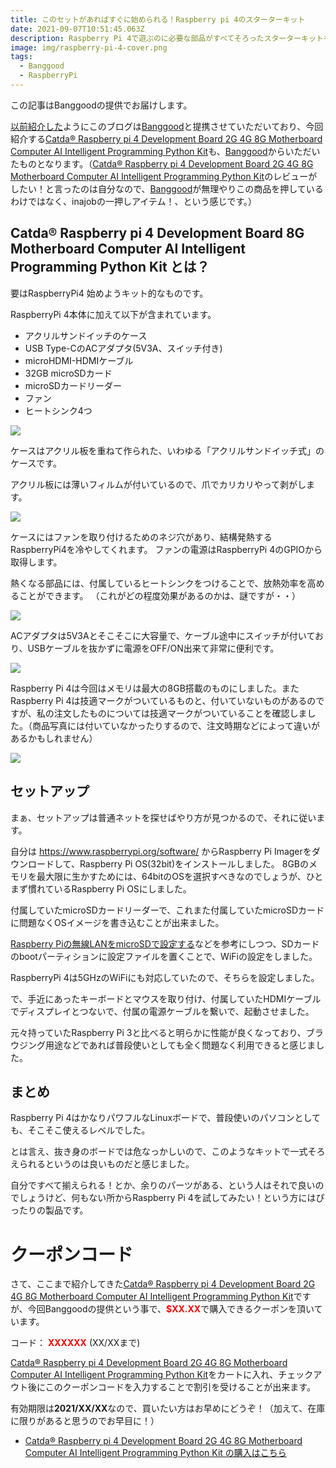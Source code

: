 ```yaml
---
title: このセットがあればすぐに始められる！Raspberry pi 4のスターターキット
date: 2021-09-07T10:51:45.063Z
description: Raspberry Pi 4で遊ぶのに必要な部品がすべてそろったスターターキットを紹介します。
image: img/raspberry-pi-4-cover.png
tags:
  - Banggood
  - RaspberryPi
---
```

この記事はBanggoodの提供でお届けします。

[以前紹介した](../../post/中国ecサイトbanggood/)ようにこのブログは[Banggood](https://jp.banggood.com/?p=0M092355466124202012)と提携させていただいており、今回紹介する[Catda® Raspberry pi 4 Development Board 2G 4G 8G Motherboard Computer AI Intelligent Programming Python Kit](https://www.banggood.com/Catda-Raspberry-pi-4-Development-Board-2G-4G-8G-Motherboard-Computer-AI-Intelligent-Programming-Python-Kit-p-1838815.html?p=0M092355466124202012)も、[Banggood](https://jp.banggood.com/?p=0M092355466124202012)からいただいたものとなります。（[Catda® Raspberry pi 4 Development Board 2G 4G 8G Motherboard Computer AI Intelligent Programming Python Kit](https://www.banggood.com/Catda-Raspberry-pi-4-Development-Board-2G-4G-8G-Motherboard-Computer-AI-Intelligent-Programming-Python-Kit-p-1838815.html?p=0M092355466124202012)のレビューがしたい！と言ったのは自分なので、[Banggood](https://jp.banggood.com/?p=0M092355466124202012)が無理やりこの商品を押しているわけではなく、inajobの一押しアイテム！、という感じです。）

## Catda® Raspberry pi 4 Development Board 8G Motherboard Computer AI Intelligent Programming Python Kit とは？

要はRaspberryPi4 始めようキット的なものです。

RaspberryPi 4本体に加えて以下が含まれています。

* アクリルサンドイッチのケース
* USB Type-CのACアダプタ(5V3A、スイッチ付き)
* microHDMI-HDMIケーブル
* 32GB microSDカード
* microSDカードリーダー
* ファン
* ヒートシンク4つ

![](img/raspberry-pi-4-set.jpg)

ケースはアクリル板を重ねて作られた、いわゆる「アクリルサンドイッチ式」のケースです。

アクリル板には薄いフィルムが付いているので、爪でカリカリやって剥がします。

![](img/raspberry-pi-4-film.jpg)

ケースにはファンを取り付けるためのネジ穴があり、結構発熱するRaspberryPi4を冷やしてくれます。
ファンの電源はRaspberryPi 4のGPIOから取得します。

熱くなる部品には、付属しているヒートシンクをつけることで、放熱効率を高めることができます。
（これがどの程度効果があるのかは、謎ですが・・）

![](img/raspberry-pi-4-assemble.jpg)

ACアダプタは5V3Aとそこそこに大容量で、ケーブル途中にスイッチが付いており、USBケーブルを抜かずに電源をOFF/ON出来て非常に便利です。

![](img/raspberry-pi-4-ac.jpg)

Raspberry Pi 4は今回はメモリは最大の8GB搭載のものにしました。またRaspberry Pi 4は技適マークがついているものと、付いていないものがあるのですが、私の注文したものについては技適マークがついていることを確認しました。（商品写真には付いていなかったりするので、注文時期などによって違いがあるかもしれません）

![](img/raspberry-pi-4-board.jpg)

## セットアップ

まぁ、セットアップは普通ネットを探せばやり方が見つかるので、それに従います。

自分は <https://www.raspberrypi.org/software/> からRaspberry Pi Imagerをダウンロードして、Raspberry Pi OS(32bit)をインストールしました。
8GBのメモリを最大限に生かすためには、64bitのOSを選択すべきなのでしょうが、ひとまず慣れているRaspberry Pi OSにしました。

付属していたmicroSDカードリーダーで、これまた付属していたmicroSDカードに問題なくOSイメージを書き込むことが出来ました。

[Raspberry Piの無線LANをmicroSDで設定する](https://qiita.com/mascii/items/0d1a280ac58ed8f6f999)などを参考にしつつ、SDカードのbootパーティションに設定ファイルを置くことで、WiFiの設定をしました。

RaspberryPi 4は5GHzのWiFiにも対応していたので、そちらを設定しました。

で、手近にあったキーボードとマウスを取り付け、付属していたHDMIケーブルでディスプレイとつないで、付属の電源ケーブルを繋いで、起動させました。

元々持っていたRaspberry Pi 3と比べると明らかに性能が良くなっており、ブラウジング用途などであれば普段使いとしても全く問題なく利用できると感じました。

## まとめ

Raspberry Pi 4はかなりパワフルなLinuxボードで、普段使いのパソコンとしても、そこそこ使えるレベルでした。

とは言え、抜き身のボードでは危なっかしいので、このようなキットで一式そろえられるというのは良いものだと感じました。

自分ですべて揃えられる！とか、余りのパーツがある、という人はそれで良いのでしょうけど、何もない所からRaspberry Pi 4を試してみたい！という方にはぴったりの製品です。

# クーポンコード

さて、ここまで紹介してきた[Catda® Raspberry pi 4 Development Board 2G 4G 8G Motherboard Computer AI Intelligent Programming Python Kit](https://www.banggood.com/Catda-Raspberry-pi-4-Development-Board-2G-4G-8G-Motherboard-Computer-AI-Intelligent-Programming-Python-Kit-p-1838815.html?p=0M092355466124202012)ですが、今回Banggoodの提供という事で、<span style="color:red">**$XX.XX**</span>で購入できるクーポンを頂いています。

コード：
<span style="color:red">**XXXXXX**</span> (XX/XXまで)

[Catda® Raspberry pi 4 Development Board 2G 4G 8G Motherboard Computer AI Intelligent Programming Python Kit](https://www.banggood.com/Catda-Raspberry-pi-4-Development-Board-2G-4G-8G-Motherboard-Computer-AI-Intelligent-Programming-Python-Kit-p-1838815.html?p=0M092355466124202012)をカートに入れ、チェックアウト後にこのクーポンコードを入力することで割引を受けることが出来ます。

有効期限は**2021/XX/XX**なので、買いたい方はお早めにどうぞ！（加えて、在庫に限りがあると思うのでお早目に！）

* [Catda® Raspberry pi 4 Development Board 2G 4G 8G Motherboard Computer AI Intelligent Programming Python Kit の購入はこちら](https://www.banggood.com/Catda-Raspberry-pi-4-Development-Board-2G-4G-8G-Motherboard-Computer-AI-Intelligent-Programming-Python-Kit-p-1838815.html?p=0M092355466124202012)